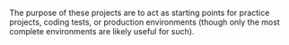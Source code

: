 The purpose of these projects are to act as starting points for practice projects, coding tests,
or production environments (though only the most complete environments are likely useful for such).
